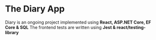 # The Diary App
Diary is an ongoing project implemented using **React, ASP.NET Core, EF Core & SQL**
The frontend tests are written using **Jest & react/testing-library** 
